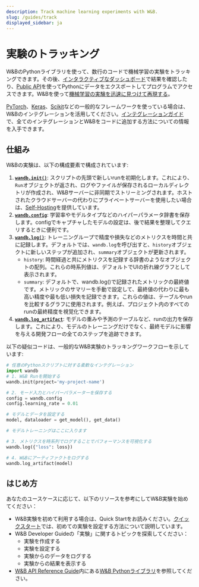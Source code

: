 ```yaml
---
description: Track machine learning experiments with W&B.
slug: /guides/track
displayed_sidebar: ja
---
```



# 実験のトラッキング

<head>
  <title>機械学習とディープラーニングの実験をトラックする</title>
</head>

W&BのPythonライブラリを使って、数行のコードで機械学習の実験をトラッキングできます。その後、[インタラクティブなダッシュボード](app.md)で結果を確認したり、[Public API](../../ref/python/public-api/README.md)を使ってPythonにデータをエクスポートしてプログラムでアクセスできます。W&Bを使って[機械学習の実験を迅速に見つけて再現する](./reproduce-experiments.md)。

[PyTorch](../integrations/pytorch.md)、[Keras](../integrations/keras.md)、[Scikit](../integrations/scikit.md)などの一般的なフレームワークを使っている場合は、W&Bのインテグレーションを活用してください。[インテグレーションガイド](../integrations/intro.md)で、全てのインテグレーションとW&Bをコードに追加する方法についての情報を入手できます。

## 仕組み

W&Bの実験は、以下の構成要素で構成されています:

1. [**`wandb.init()`**](./launch.md): スクリプトの先頭で新しいrunを初期化します。これにより、`Run`オブジェクトが返され、ログやファイルが保存されるローカルディレクトリが作成され、W&Bサーバーに非同期でストリーミングされます。ホストされたクラウドサーバーの代わりにプライベートサーバーを使用したい場合は、[Self-Hosting](../hosting/intro.md)を提供しています。
2. [**`wandb.config`**](./config.md): 学習率やモデルタイプなどのハイパーパラメータ辞書を保存します。configでキャプチャしたモデルの設定は、後で結果を整理してクエリするときに便利です。
3. [**`wandb.log()`**](./log/intro.md): トレーニングループで精度や損失などのメトリクスを時間と共に記録します。デフォルトでは、`wandb.log`を呼び出すと、`history`オブジェクトに新しいステップが追加され、`summary`オブジェクトが更新されます。
   * `history`: 時間経過と共にメトリクスを記録する辞書のようなオブジェクトの配列。これらの時系列値は、デフォルトでUIの折れ線グラフとして表示されます。
   * `summary`: デフォルトで、wandb.log()で記録されたメトリックの最終値です。メトリックのサマリーを手動で設定して、最終値の代わりに最も高い精度や最も低い損失を記録できます。これらの値は、テーブルやrunを比較するグラフに使用されます。例えば、プロジェクト内のすべてのrunの最終精度を視覚化できます。
4. [**`wandb.log_artifact`**](../../ref/python/artifact.md): モデルの重みや予測のテーブルなど、runの出力を保存します。これにより、モデルのトレーニングだけでなく、最終モデルに影響を与える開発フローの全てのステップを追跡できます。

以下の疑似コードは、一般的なW&B実験のトラッキングワークフローを示しています:

```python
# 任意のPythonスクリプトに対する柔軟なインテグレーション
import wandb
# 1. W&B Runを開始する
wandb.init(project='my-project-name')

# 2. モード入力とハイパーパラメーターを保存する
config = wandb.config
config.learning_rate = 0.01

# モデルとデータを設定する
model, dataloader = get_model(), get_data()

# モデルトレーニングはここに入ります

# 3. メトリクスを時系列でログすることでパフォーマンスを可視化する
wandb.log({"loss": loss})

# 4. W&Bにアーティファクトをログする
wandb.log_artifact(model)

```

## はじめ方

あなたのユースケースに応じて、以下のリソースを参考にしてW&B実験を始めてください：

* W&B実験を初めて利用する場合は、Quick Startをお読みください。[クイックスタート](../../quickstart.md)では、初めての実験を設定する方法について説明しています。
* W&B Developer Guideの「実験」に関するトピックを探索してください：
  * 実験を作成する
  * 実験を設定する
  * 実験からのデータをログする
  * 実験からの結果を表示する
* [W&B API Reference Guide](../../ref/README.md)内にある[W&B Pythonライブラリ](../../ref/python/README.md)を参照してください。